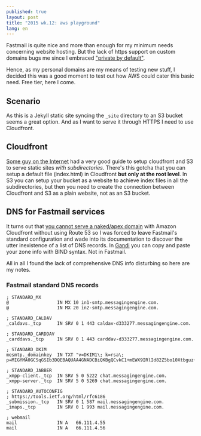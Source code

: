 ```yaml
---
published: true
layout: post
title: "2015 wk.12: aws playground"
lang: en
---
```


Fastmail is quite nice and more than enough for my minimum needs concerning website hosting. But the lack of https support on custom domains bugs me since I embraced ["private by default"][].

["private by default"]: https://www.tbray.org/ongoing/When/201x/2012/12/02/HTTPS

Hence, as my personal domains are my means of testing new stuff, I decided this was a good moment to test out how AWS could cater this basic need. Free tier, here I come.

## Scenario

As this is a Jekyll static site syncing the `_site` directory to an S3 bucket seems a great option. And as I want to serve it through HTTPS I need to use Cloudfront.

## Cloudfront

[Some guy on the Internet][] had a very good guide to setup cloudfront and S3 to serve static sites *with subdirectories*. There's this gotcha that you can setup a default file (index.html) in Cloudfront **but only at the root level**. In S3 you can setup your bucket as a website to achieve index files in all the subdirectories, but then you need to create the connection between Cloudfront and S3 as a plain website, not as an S3 bucket.

[some guy on the internet]: http://someguyontheinter.net/blog/serving-index-pages-from-a-non-root-location-via-cloudfront/

## DNS for Fastmail services
It turns out that [you cannot serve a naked/apex domain]["domain-restrictions"] with Amazon Cloudfront without using Route 53 so I was forced to leave Fastmail's standard configuration and wade into its documentation to discover the utter inexistence of a list of DNS records. In [Gandi][] you can copy and paste your zone info with BIND syntax. Not in Fastmail.

All in all I found the lack of comprehensive DNS info disturbing so here are my notes.

[Gandi]: https://gandi.net/

["domain-restrictions"]: http://docs.aws.amazon.com/AmazonCloudFront/latest/DeveloperGuide/CNAMEs.html#alternate-domain-names-restrictions

### Fastmail standard DNS records

    ; STANDARD_MX
    @                  IN MX 10 in1-smtp.messagingengine.com.
    @                  IN MX 20 in2-smtp.messagingengine.com.
    
    ; STANDARD_CALDAV
    _caldavs._tcp      IN SRV 0 1 443 caldav-d333277.messagingengine.com.
    
    ; STANDARD_CARDDAV
    _carddavs._tcp     IN SRV 0 1 443 carddav-d333277.messagingengine.com.

    ; STANDARD_DKIM
    mesmtp._domainkey  IN TXT "v=DKIM1\; k=rsa\; p=MIGfMA0GCSqGSIb3DQEBAQUAA4GNADCBiQKBgQCvkC1+mEWX9IRlId82Z5bo10Xtbguz+/Qb4hOYE9n8HgFvW8b3krieeg+xbEdMyc9Gwob3YC8odpZIk1AYuB7/MqUeR4KouZjBC5cVdhSZjXNokei6fwcxgWQyVMDlfoAANzo1gCK6KIc6UWbw8kREdAcYFFMDBHVDFu7ufXBqWwIDAQAB"
    
    ; STANDARD_JABBER
    _xmpp-client._tcp  IN SRV 5 0 5222 chat.messagingengine.com.
    _xmpp-server._tcp  IN SRV 5 0 5269 chat.messagingengine.com.
	
    ; STANDARD_AUTOCONFIG
    ; https://tools.ietf.org/html/rfc6186
    _submission._tcp   IN SRV 0 1 587 mail.messagingengine.com.
    _imaps._tcp        IN SRV 0 1 993 mail.messagingengine.com.

    ; webmail
    mail               IN A   66.111.4.55
    mail               IN A   66.111.4.56


